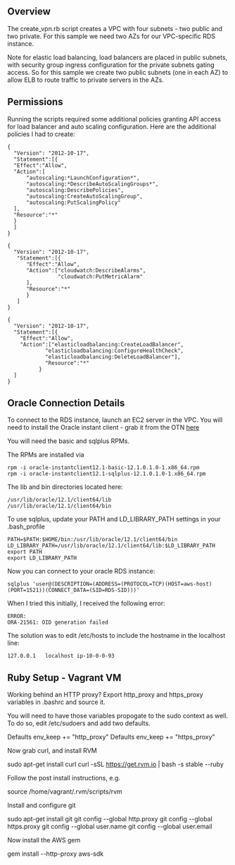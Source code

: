 Overview
-----------------

The create_vpn.rb script creates a VPC with four subnets - two public and two
private. For this sample we need two AZs for our VPC-specific RDS instance.

Note for elastic load balancing, load balancers are placed in public subnets,
with security group ingress configuration for the private subnets gating
access. So for this sample we create two public subnets (one in each AZ) to
allow ELB to route traffic to private servers in the AZs.


Permissions
----------------

Running the scripts required some additional policies granting API access
for load balancer and auto scaling configuration. Here are the
additional policies I had to create:

    {
      "Version": "2012-10-17",
      "Statement":[{
      "Effect":"Allow",
      "Action":[
          "autoscaling:*LaunchConfiguration*",
          "autoscaling:*DescribeAutoScalingGroups*",
          "autoscaling:DescribePolicies",
          "autoscaling:CreateAutoScalingGroup",
          "autoscaling:PutScalingPolicy"
      ],
      "Resource":"*"
      }
      ]
    }

    {
      "Version": "2012-10-17",
       "Statement":[{
          "Effect":"Allow",
          "Action":["cloudwatch:DescribeAlarms",
                    "cloudwatch:PutMetricAlarm"
          ],
          "Resource":"*"
          }  
       ]
    }

    {
      "Version": "2012-10-17",
      "Statement":[{
        "Effect":"Allow",
        "Action":["elasticloadbalancing:CreateLoadBalancer",
                "elasticloadbalancing:ConfigureHealthCheck",
                "elasticloadbalancing:DeleteLoadBalancer"],
                "Resource":"*"
              }  
      ]
    }  




Oracle Connection Details
-----------------------------

To connect to the RDS instance, launch an EC2 server in the VPC. You will need to install the Oracle instant
client - grab it from the OTN [here](http://www.oracle.com/technetwork/topics/linuxx86-64soft-092277.html)

You will need the basic and sqlplus RPMs.

The RPMs are installed via

    rpm -i oracle-instantclient12.1-basic-12.1.0.1.0-1.x86_64.rpm
    rpm -i oracle-instantclient12.1-sqlplus-12.1.0.1.0-1.x86_64.rpm

The lib and bin directories located here:

    /usr/lib/oracle/12.1/client64/lib
    /usr/lib/oracle/12.1/client64/bin

To use sqlplus, update your PATH and LD_LIBRARY_PATH settings in your .bash_profile

    PATH=$PATH:$HOME/bin:/usr/lib/oracle/12.1/client64/bin
    LD_LIBRARY_PATH=/usr/lib/oracle/12.1/client64/lib:$LD_LIBRARY_PATH
    export PATH
    export LD_LIBRARY_PATH

Now you can connect to your oracle RDS instance:

    sqlplus 'user@(DESCRIPTION=(ADDRESS=(PROTOCOL=TCP)(HOST=aws-host)(PORT=1521))(CONNECT_DATA=(SID=RDS-SID)))'

When I tried this initially, I received the following error:

    ERROR:
    ORA-21561: OID generation failed

The solution was to edit /etc/hosts to include the hostname in the localhost line:

    127.0.0.1   localhost ip-10-0-0-93


Ruby Setup - Vagrant VM
--------------------------

Working behind an HTTP proxy? Export http_proxy and https_proxy variables in
.bashrc and source it.

You will need to have those variables propogate to the sudo context as well. To
do so, edit /etc/sudoers and add two defaults.

  Defaults  env_keep += "http_proxy"
  Defaults  env_keep += "https_proxy"

Now grab curl, and install RVM

  sudo apt-get install curl
  curl -sSL https://get.rvm.io | bash -s stable --ruby

Follow the post install instructions, e.g.

  source /home/vagrant/.rvm/scripts/rvm

Install and configure git

  sudo apt-get install git
  git config --global http.proxy <proxy-url>
  git config --global https.proxy <proxy-url>
  git config --global user.name <user name>
  git config --global user.email <email>



Now install the AWS gem

  gem install --http-proxy <proxy-url-and-port> aws-sdk
